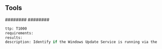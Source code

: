


## Tools
########
########

```meta
ttp: T1000
requirements: 
results: 
description: Identify if the Windows Update Service is running via the insecure protocol http
```
